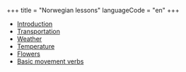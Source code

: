 +++
title = "Norwegian lessons"
languageCode = "en"
+++

  - [Introduction](/no/Introduksjon)
  - [Transportation](/no/Transport)
  - [Weather](/no/V%C3%AAret)
  - [Temperature](/no/Temperatur)
  - [Flowers](/no/Blomar)
  - [Basic movement verbs](/no/R%C3%B8rsle_verb)
